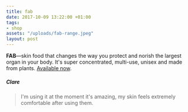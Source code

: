 ```yaml
---
title: fab
date: 2017-10-09 13:22:00 +01:00
tags:
- shop
assets: "/uploads/fab-range.jpeg"
layout: post
---
```


**FAB**—skin food that changes the way you protect and norish the largest organ in your body. It's super concentrated, multi-use, unisex and made from plants. [Available now](https://yomojo.co.uk/skinfood).

##### Clare
> I'm using it at the moment it's amazing, my skin feels extremely comfortable after using them.